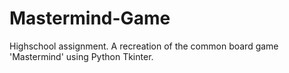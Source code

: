 # Mastermind-Game
Highschool assignment. A recreation of the common board game 'Mastermind' using Python Tkinter.
